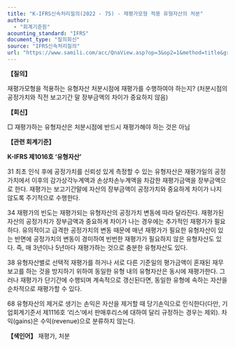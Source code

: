 ```yaml
---
title: "K-IFRS신속처리질의(2022 - 75) - 재평가모형 적용 유형자산의 처분"
author:
  - "회계기준원"
acounting_standard: "IFRS"
document_type: "질의회신"
source: "IFRS신속처리질의"
url: "https://www.samili.com/acc/QnaView.asp?op=3&op2=1&method=title&group=2124-15;1&orgcode=3&searchword=&page=8&code=K%2DIFRS%EC%8B%A0%EC%86%8D%EC%B2%98%EB%A6%AC%EC%A7%88%EC%9D%98%2D75%3A20221130"
---
```

**【질의】**

  

재평가모형을 적용하는 유형자산 처분시점에 재평가를 수행하여야 하는지? (처분시점의 공정가치와 직전 보고기간 말 장부금액의 차이가 중요하지 않음)

  
  

**【회신】**

  

□ 재평가하는 유형자산은 처분시점에 반드시 재평가해야 하는 것은 아님

  
  

**【관련 회계기준】**

  

**K-IFRS 제1016호 ‘유형자산’**

  

31 최초 인식 후에 공정가치를 신뢰성 있게 측정할 수 있는 유형자산은 재평가일의 공정가치에서 이후의 감가상각누계액과 손상차손누계액을 차감한 재평가금액을 장부금액으로 한다. 재평가는 보고기간말에 자산의 장부금액이 공정가치와 중요하게 차이가 나지 않도록 주기적으로 수행한다.

  

34 재평가의 빈도는 재평가되는 유형자산의 공정가치 변동에 따라 달라진다. 재평가된 자산의 공정가치가 장부금액과 중요하게 차이가 나는 경우에는 추가적인 재평가가 필요하다. 유의적이고 급격한 공정가치의 변동 때문에 매년 재평가가 필요한 유형자산이 있는 반면에 공정가치의 변동이 경미하여 빈번한 재평가가 필요하지 않은 유형자산도 있다. 즉, 매 3년이나 5년마다 재평가하는 것으로 충분한 유형자산도 있다.

  

38 유형자산별로 선택적 재평가를 하거나 서로 다른 기준일의 평가금액이 혼재된 재무보고를 하는 것을 방지하기 위하여 동일한 유형 내의 유형자산은 동시에 재평가한다. 그러나 재평가가 단기간에 수행되며 계속적으로 갱신된다면, 동일한 유형에 속하는 자산을 순차적으로 재평가할 수 있다.

  

68 유형자산의 제거로 생기는 손익은 자산을 제거할 때 당기손익으로 인식한다(다만, 기업회계기준서 제1116호 ‘리스’에서 판매후리스에 대하여 달리 규정하는 경우는 제외). 차익(gains)은 수익(revenue)으로 분류하지 않는다.

  
  

**【색인어】** 재평가, 처분
